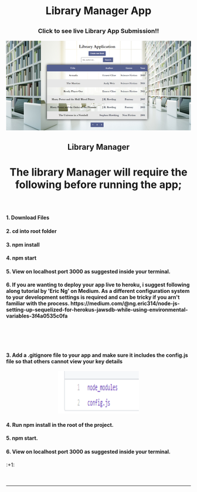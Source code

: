 <h1><b><p align="center">Library Manager App</p></b></h1>


<h3><b><p align="center">Click to see live Library App Submission!!</p></b></h3>
<a href="https://library-manager-3838.herokuapp.com/books" target="_blank"><img src="https://github.com/sargef/library-manager/blob/master/public/images/library.png"></a>

<h2><b><p align="center">Library Manager</p></b></h2>

<h1><p align="center">  The library Manager will require the following before running the app;  </p></h1>
<br />

<h4><b>1. Download Files</b></h4>
<h4><b>2. cd into root folder</b></h4>
<h4><b>3. npm install</b></h4>
<h4><b>4. npm start</b></h4>
<h4><b>5. View on localhost port 3000 as suggested inside your terminal.</b></h4>
<h4><b>6. If you are wanting to deploy your app live to heroku, i suggest following along tutorial by 'Eric Ng' on Medium. As a different configuration system to your development settings is required and can be tricky if you arn't familiar with the process. https://medium.com/@ng.eric314/node-js-setting-up-sequelized-for-herokus-jawsdb-while-using-environmental-variables-3f4a0535c0fa</b></h4>
<br />



<br />
<br />
<h4><b>3. Add a .gitignore file to your app and make sure it includes the config.js file so that others cannot view your key details</h4></b>

<p align="center"><a><img src="https://github.com/sargef/react-app-api-image-search/blob/master/src/images/config.png" width="220" height="115"></a></p>

<h4><b>4. Run npm install in the root of the project.</h4></b>
<h4><b>5. npm start.</h4></b>
<h4><b>6. View on localhost port 3000 as suggested inside your terminal.</h4></b> :+1:
<br />
<br />
<br />


----------------------------------------------------------------------------------------------------------------------------------------

